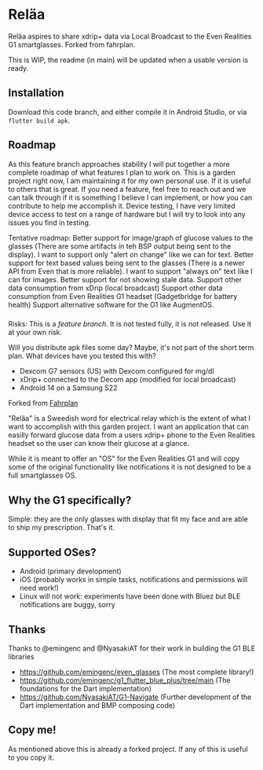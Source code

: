 # Reläa

Reläa aspires to share xdrip+ data via Local Broadcast to the Even Realities G1 smartglasses. Forked from fahrplan.

This is WIP, the readme (in main) will be updated when a usable version is ready.

## Installation
Download this code branch, and either compile it in Android Studio, or via `flutter build apk`.

## Roadmap
As this feature branch approaches stability I will put together a more complete roadmap of what features I plan to work on.
This is a garden project right now, I am maintaining it for my own personal use. If it is useful to others that is great.
If you need a feature, feel free to reach out and we can talk through if it is something I believe I can implement, 
or how you can contribute to help me accomplish it.
Device testing, I have very limited device access to test on a range of hardware but I will try to look into any issues you find in testing.

Tentative roadmap:
Better support for image/graph of glucose values to the glasses (There are some artifacts in teh BSP output being sent to the display). I want to support only "alert on change" like we can for text.
Better support for text based values being sent to the glasses (There is a newer API from Even that is more reliable). I want to support "always on" text like I can for images.
Better support for not showing stale data.
Support other data consumption from xDrip (local broadcast)
Support other data consumption from Even Realities G1 headset (Gadgetbridge for battery health)
Support alternative software for the G1 like AugmentOS.

###
Risks:
This is a _feature branch_. It is not tested fully, it is not released. Use it at your own risk.

Will you distribute apk files some day? Maybe, it's not part of the short term plan.
What devices have you tested this with?
   - Dexcom G7 sensors (US) with Dexcom configured for mg/dl
   - xDrip+ connected to the Decom app (modified for local broadcast)
   - Android 14 on a Samsung S22


Forked from [Fahrplan](https://github.com/meyskens/fahrplan/tree/main)

"Reläa" is a Sweedish word for electrical relay which is the extent of what I want to accomplish with this garden project. I want an application that can easilly forward glucose data from a users xdrip+ phone to the Even Realities headset so the user can know their glucose at a glance.

While it is meant to offer an "OS" for the Even Realities G1 and will copy some of the original functionality like notifications it is not designed to be a full smartglasses OS.

## Why the G1 specifically?

Simple: they are the only glasses with display that fit my face and are able to ship my prescription. That's it.

## Supported OSes?

- Android (primary development)
- iOS (probably works in simple tasks, notifications and permissions will need work!)
- Linux will not work: experiments have been done with Bluez but BLE notifications are buggy, sorry

## Thanks
Thanks to @emingenc and @NyasakiAT for their work in building the G1 BLE libraries
- https://github.com/emingenc/even_glasses (The most complete library!)
- https://github.com/emingenc/g1_flutter_blue_plus/tree/main (The foundations for the Dart implementation)
- https://github.com/NyasakiAT/G1-Navigate (Further development of the Dart implementation and BMP composing code)

## Copy me!

As mentioned above this is already a forked project. If any of this is useful to you copy it.